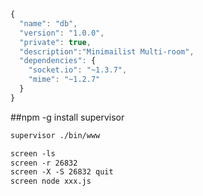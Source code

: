 ```javascript
{
  "name": "db",
  "version": "1.0.0",
  "private": true,
  "description":"Minimailist Multi-room",
  "dependencies": {
    "socket.io": "~1.3.7",
    "mime": "~1.2.7"
  }
}
```
 
##npm -g install supervisor


```html
supervisor ./bin/www

screen -ls
screen -r 26832 
screen -X -S 26832 quit
screen node xxx.js

```
